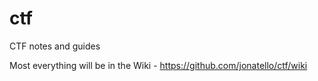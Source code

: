 # ctf
CTF notes and guides

Most everything will be in the Wiki - https://github.com/jonatello/ctf/wiki
